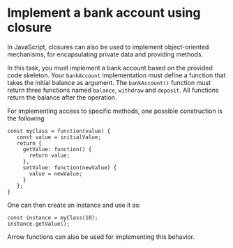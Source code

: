 # Implement a bank account using closure

In JavaScript, closures can also be used to implement object-oriented 
mechanisms, for encapsulating private data and providing methods.

In this task, you must implement a bank account based on the provided code 
skeleton. Your `bankAccount` implementation must define a function that takes 
the initial balance as argument. The `bankAccount()` function must return three 
functions named `balance`, `withdraw` and `deposit`. All functions return 
the balance after the operation. 

For implementing access to specific methods, one possible construction is 
the following
```
const myClass = function(value) {
   const value = initialValue;
   return {
     getValue: function() {
       return value;
     },
     setValue: function(newValue) {
       value = newValue;
     }
   };
}
```
One can then create an instance and use it as:
```
const instance = myClass(10);
instance.getValue();
```

Arrow functions can also be used for implementing this behavior.